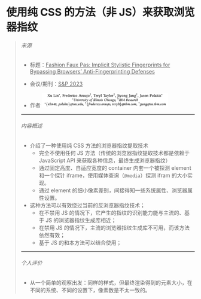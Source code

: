 # 使用纯 CSS 的方法（非 JS）来获取浏览器指纹

> ###### 来源
>
> - 标题：<u>Fashion Faux Pas: Implicit Stylistic Fingerprints for Bypassing Browsers’ Anti-Fingerprinting Defenses</u>
>
> - 会议/期刊：<u>S&P 2023</u>
>
> - 作者
>     <left><img src="all_Attachments/image-20231028165605973.png" alt="image-20231028165605973" style="zoom:33%;" />
>
> ---
>
> ###### 内容概述
>
> - 介绍了一种使用纯 CSS 方法的浏览器指纹提取技术
>     - 完全不使用任何 JS 方法（传统的浏览器指纹提取技术都是依赖于 JavaScript API 来获取各种信息，最终生成浏览器指纹）
>     - 通过固定高度、自适应宽度的 container 内套一个被探测 element 和一个探针 iframe，使用媒体查询（`@media`）探测 ifram 的大小实现。
>     - 通过 element 的细小像素差别，间接得知一些系统属性、浏览器属性设置。
> - 这种方法可以有效绕过当前的反浏览器指纹技术；
>     - 在不禁用 JS 的情况下，它产生的指纹的识别能力能与主流的、基于 JS 的浏览器指纹生成库相近；
>     - 在禁用 JS 的情况下，主流的浏览器指纹生成库不可用，而该方法依然有效；
>     - 基于 JS 的和本方法可以结合使用；
>
> ---
>
> ###### 个人评价
>
> - 从一个简单的观察出发：同样的样式，但最终渲染得到的元素大小，在不同的系统、不同的设置下，像素数是不太一致的。
